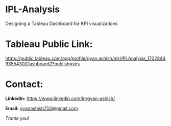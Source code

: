 # IPL-Analysis
Designing a Tableau Dashboard for KPI visualizations

# Tableau Public Link: 
https://public.tableau.com/app/profile/gyan.ashish/viz/IPLAnalysis_17028449355430/Dashboard2?publish=yes

# Contact:

**LinkedIn:** https://www.linkedin.com/in/gyan-ashish/

**Email:** gyanashish753@gmail.com

_Thank you!_
